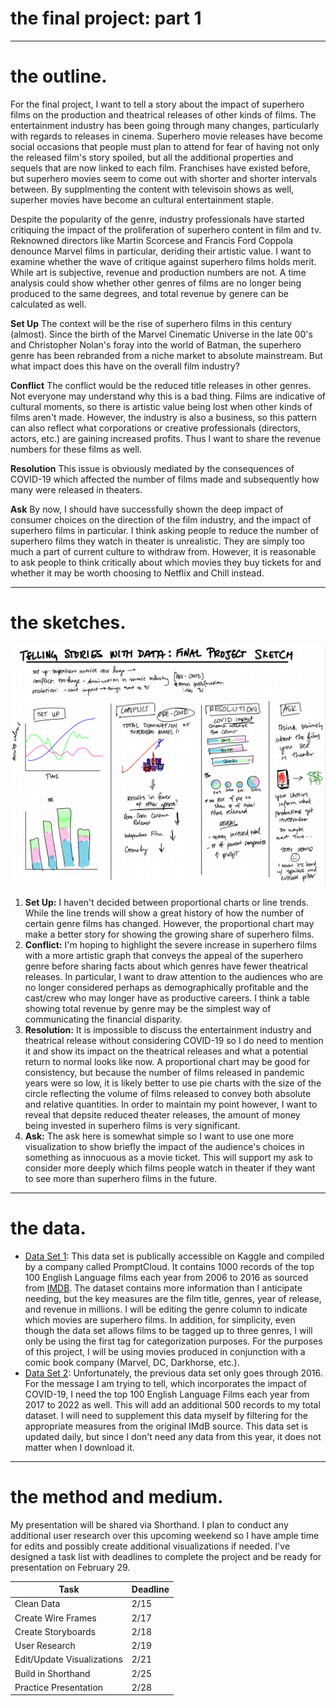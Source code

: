# the final project: part 1
---
# the outline.
For the final project, I want to tell a story about the impact of superhero films on the production and theatrical releases of other kinds of films. The entertainment industry has been going through many changes, particularly with regards to releases in cinema. Superhero movie releases have become social occasions that people must plan to attend for fear of having not only the released film's story spoiled, but all the additional properties and sequels that are now linked to each film. Franchises have existed before, but superhero movies seem to come out with shorter and shorter intervals between. By supplmenting the content with televisoin shows as well, superher movies have become an cultural entertainment staple. 

Despite the popularity of the genre, industry professionals have started critiquing the impact of the proliferation of superhero content in film and tv. Reknowned directors like Martin Scorcese and Francis Ford Coppola denounce Marvel films in particular, deriding their artistic value. I want to examine whether the wave of critique against superhero films holds merit. While art is subjective, revenue and production numbers are not. A time analysis could show whether other genres of films are no longer being produced to the same degrees, and total revenue by genere can be calculated as well.  

__Set Up__
The context will be the rise of superhero films in this century (almost). Since the birth of the Marvel Cinematic Universe in the late 00's and Christopher Nolan's foray into the world of Batman, the superhero genre has been rebranded from a niche market to absolute mainstream. But what impact does this have on the overall film industry? 

__Conflict__
The conflict would be the reduced title releases in other genres. Not everyone may understand why this is a bad thing. Films are indicative of cultural moments, so there is artistic value being lost when other kinds of films aren't made. However, the industry is also a business, so this pattern can also reflect what corporations or creative professionals (directors, actors, etc.) are gaining increased profits. Thus I want to share the revenue numbers for these films as well. 

__Resolution__
This issue is obviously mediated by the consequences of COVID-19 which affected the number of films made and subsequently how many were released in theaters. 

__Ask__
By now, I should have successfully shown the deep impact of consumer choices on the direction of the film industry, and the impact of superhero films in particular. I think asking people to reduce the number of superhero films they watch in theater is unrealistic. They are simply too much a part of current culture to withdraw from. However, it is reasonable to ask people to think critically about which movies they buy tickets for and whether it may be worth choosing to Netflix and Chill instead.

---
# the sketches.
![Final Sketches](FinalProjectSketch.png)
1. __Set Up:__ I haven't decided between proportional charts or line trends. While the line trends will show a great history of how the number of certain genre films has changed. However, the proportional chart may make a better story for showing the growing share of superhero films. 
2. __Conflict:__ I'm hoping to highlight the severe increase in superhero films with a more artistic graph that conveys the appeal of the superhero genre before sharing facts about which genres have fewer theatrical releases. In particular, I want to draw attention to the audiences who are no longer considered perhaps as demographically profitable and the cast/crew who may longer have as productive careers. I think a table showing total revenue by genre may be the simplest way of communicating the financial disparity. 
3. __Resolution:__ It is impossible to discuss the entertainment industry and theatrical release without considering COVID-19 so I do need to mention it and show its impact on the theatrical releases and what a potential return to normal looks like now. A proportional chart may be good for consistency, but because the number of films released in pandemic years were so low, it is likely better to use pie charts with the size of the circle reflecting the volume of films released to convey both absolute and relative quantities. In order to maintain my point however, I want to reveal that depsite reduced theater releases, the amount of money being invested in superhero films is very significant. 
4. __Ask:__ The ask here is somewhat simple so I want to use one more visualization to show briefly the impact of the audience's choices in something as innocuous as a movie ticket. This will support my ask to consider more deeply which films people watch in theater if they want to see more than superhero films in the future.

---
# the data.

- [Data Set 1](https://www.kaggle.com/datasets/PromptCloudHQ/imdb-data): This data set is publically accessible on Kaggle and compiled by a company called PromptCloud. It contains 1000 records of the top 100 English Language films each year from 2006 to 2016 as sourced from [IMDB](https://www.imdb.com/). The dataset contains more information than I anticipate needing, but the key measures are the film title, genres, year of release, and revenue in millions. I will be editing the genre column to indicate which movies are superhero films. In addition, for simplicity, even though the data set allows films to be tagged up to three genres, I will only be using the first tag for categorization purposes. For the purposes of this project, I will be using movies produced in conjunction with a comic book company (Marvel, DC, Darkhorse, etc.). 
- [Data Set 2](https://datasets.imdbws.com/): Unfortunately, the previous data set only goes through 2016. For the message I am trying to tell, which incorporates the impact of COVID-19, I need the top 100 English Language Films each year from 2017 to 2022 as well. This will add an additional 500 records to my total dataset. I will need to supplement this data myself by filtering for the appropriate measures from the original IMdB source. This data set is updated daily, but since I don't need any data from this year, it does not matter when I download it. 

---
# the method and medium.
My presentation will be shared via Shorthand. I plan to conduct any additional user research over this upcoming weekend so I have ample time for edits and possibly create additional visualizations if needed. I've designed a task list with deadlines to complete the project and be ready for presentation on February 29. 

| Task | Deadline |
| --- | --- |
| Clean Data | 2/15 | 
| Create Wire Frames | 2/17 | 
| Create Storyboards | 2/18 |
| User Research | 2/19 | 
| Edit/Update Visualizations | 2/21 | 
| Build in Shorthand | 2/25 | 
| Practice Presentation | 2/28 |
